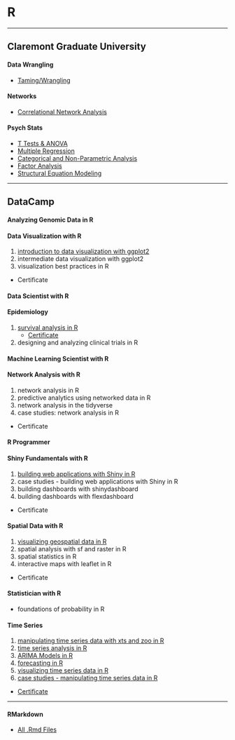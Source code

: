 # R
___
## Claremont Graduate University
      
#### Data Wrangling
- [Taming/Wrangling](https://github.com/dapinedo/R/tree/master/CGU/Taming)

#### Networks
- [Correlational Network Analysis](https://github.com/dapinedo/R/tree/master/CGU/Networks/Correlational)

#### Psych Stats
- [T Tests & ANOVA](https://github.com/dapinedo/R/tree/master/CGU/Statistics/ANOVA)
- [Multiple Regression](https://github.com/dapinedo/R/tree/master/CGU/Statistics/Regression)
- [Categorical and Non-Parametric Analysis](https://github.com/dapinedo/R/tree/master/CGU/Statistics/Categorical)
- [Factor Analysis](https://github.com/dapinedo/R/tree/master/CGU/Statistics/Factor)
- [Structural Equation Modeling](https://github.com/dapinedo/R/tree/master/CGU/Statistics/SEM)
___
## DataCamp

#### Analyzing Genomic Data in R

#### Data Visualization with R
1. [introduction to data visualization with ggplot2](https://rpubs.com/odenipinedo/introduction-to-data-visualization-with-ggplot2)
2. intermediate data visualization with ggplot2
3. visualization best practices in R
- Certificate

#### Data Scientist with R

#### Epidemiology
1. [survival analysis in R](https://rpubs.com/odenipinedo/survival-analysis-in-R)
     - [Certificate](https://github.com/odenipinedo/R/blob/master/DataCamp/_certificates/survival-analysis-in-R.pdf)
2. designing and analyzing clinical trials in R

#### Machine Learning Scientist with R

#### Network Analysis with R
1. network analysis in R
2. predictive analytics using networked data in R
3. network analysis in the tidyverse
4. case studies: network analysis in R
- Certificate

#### R Programmer

#### Shiny Fundamentals with R
1. [building web applications with Shiny in R](https://rpubs.com/odenipinedo/building-web-applications-with-Shiny-in-R)
2. case studies - building web applications with Shiny in R
3. building dashboards with shinydashboard
4. building dashboards with flexdashboard
- Certificate

#### Spatial Data with R
1. [visualizing geospatial data in R](https://pinedo.org/R/visualizing-geospatial-data-in-R.html)
2. spatial analysis with sf and raster in R
3. spatial statistics in R
4. interactive maps with leaflet in R
- Certificate

#### Statistician with R
- foundations of probability in R

#### Time Series
1. [manipulating time series data with xts and zoo in R](https://rpubs.com/odenipinedo/manipulating-time-series-data-with-xts-and-zoo-in-R)
2. [time series analysis in R](https://rpubs.com/odenipinedo/time-series-analysis-in-R)
3. [ARIMA Models in R](https://rpubs.com/odenipinedo/ARIMA-Models-in-R)
4. [forecasting in R](https://rpubs.com/odenipinedo/forecasting-in-R)
5. [visualizing time series data in R](https://rpubs.com/odenipinedo/visualizing-time-series-data-in-R)
6. [case studies - manipulating time series data in R](https://rpubs.com/odenipinedo/case-studies-manipulating-time-series-data-in-R)
-  [Certificate](https://github.com/odenipinedo/R/blob/master/DataCamp/_certificates/time-series-with-R.pdf)
___
#### RMarkdown
- [All .Rmd Files](https://github.com/dapinedo/R/tree/master/DataCamp)

<!-- comment -->
